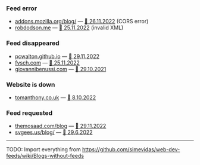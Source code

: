 ### Feed error

* [addons.mozilla.org/blog/](https://addons.mozilla.org/blog/) — [💬 26.11.2022](https://www.reddit.com/r/firefox/comments/z4u4kb/feedbro_addon_cant_access_feed_of_firefox_addons/) (CORS error)
* [robdodson.me](https://robdodson.me/) — [💬 25.11.2022](https://pinafore.social/statuses/109402350486107411) (invalid XML)

### Feed disappeared

* [pcwalton.github.io](https://pcwalton.github.io/) — [💬 29.11.2022](https://github.com/pcwalton/pcwalton.github.com/issues/6)
* [fvsch.com](https://fvsch.com/) — [💬 25.11.2022](https://twitter.com/simevidas/status/1595976232226770944)
* [giovannibenussi.com](https://www.giovannibenussi.com/) — [💬 29.10.2021](https://twitter.com/simevidas/status/1454144581684039689)

### Website is down

* [tomanthony.co.uk](https://www.tomanthony.co.uk/) — [💬 8.10.2022](https://twitter.com/simevidas/status/1578746145870077953)

### Feed requested

* [themosaad.com/blog](https://www.themosaad.com/blog) — [💬 29.11.2022](https://news.ycombinator.com/item?id=33789426)
* [svgees.us/blog/](https://svgees.us/blog/) — [💬 29.6.2022](https://github.com/svgeesus/svgeesus.github.io/issues/12)

---

TODO: Import everything from https://github.com/simevidas/web-dev-feeds/wiki/Blogs-without-feeds
